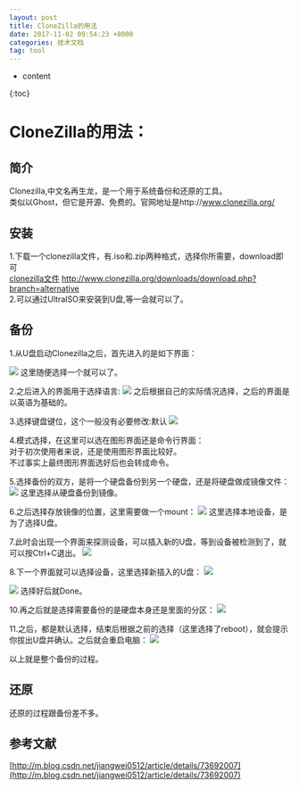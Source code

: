```yaml
---
layout: post
title: CloneZilla的用法
date: 2017-11-02 09:54:23 +8000
categories: 技术文档
tag: tool
---
```


* content

{:toc}

# CloneZilla的用法：

## 简介

Clonezilla,中文名再生龙，是一个用于系统备份和还原的工具。<br>
类似以Ghost，但它是开源、免费的。官网地址是http://www.clonezilla.org/

## 安装

1.下载一个clonezilla文件，有.iso和.zip两种格式，选择你所需要，download即可<br>
[clonezilla文件](http://www.clonezilla.org/downloads/download.php?branch=alternative)
http://www.clonezilla.org/downloads/download.php?branch=alternative<br>
2.可以通过UltraISO来安装到U盘,等一会就可以了。

## 备份

1.从U盘启动Clonezilla之后，首先进入的是如下界面：

![](http://img.blog.csdn.net/20170702121156535)
这里随便选择一个就可以了。<br>

2.之后进入的界面用于选择语言:
![](http://img.blog.csdn.net/20170702121403734)
之后根据自己的实际情况选择，之后的界面是以英语为基础的。

3.选择键盘键位，这个一般没有必要修改:默认
![](http://img.blog.csdn.net/20170702121655128)

4.模式选择，在这里可以选在图形界面还是命令行界面：<br>
对于初次使用者来说，还是使用图形界面比较好。 <br>
不过事实上最终图形界面选好后也会转成命令。

5.选择备份的双方，是将一个硬盘备份到另一个硬盘，还是将硬盘做成镜像文件：
![](http://img.blog.csdn.net/20170702132617419)
这里选择从硬盘备份到镜像。<br>

6.之后选择存放镜像的位置，这里需要做一个mount：
![](http://img.blog.csdn.net/20170702132846750)
这里选择本地设备，是为了选择U盘。

7.此时会出现一个界面来探测设备，可以插入新的U盘，等到设备被检测到了，就可以按Ctrl+C退出。
![](http://img.blog.csdn.net/20170702133048014)

8.下一个界面就可以选择设备，这里选择新插入的U盘：
![](http://img.blog.csdn.net/20170702133234334)

![](http://img.blog.csdn.net/20170702133530336)
选择好后就Done。

10.再之后就是选择需要备份的是硬盘本身还是里面的分区：
![](http://img.blog.csdn.net/20170702133754787)

11.之后，都是默认选择，结束后根据之前的选择（这里选择了reboot），就会提示你拔出U盘并确认。之后就会重启电脑：
![](http://img.blog.csdn.net/20170702134902859)

以上就是整个备份的过程。

## 还原

还原的过程跟备份差不多。

## 参考文献
[http://m.blog.csdn.net/jiangwei0512/article/details/73692007](http://m.blog.csdn.net/jiangwei0512/article/details/73692007)